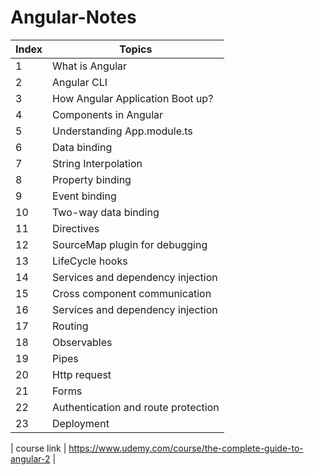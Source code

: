 # Angular-Notes

|     Index     |    Topics     |
| ------------- | ------------- |
| 1  | What is Angular  |
| 2  | Angular CLI  |
| 3  | How Angular Application Boot up?  |
| 4  | Components in Angular |
| 5  | Understanding App.module.ts |
| 6  | Data binding |
|7 | String Interpolation  |
|8  | Property binding  |
| 9  | Event binding |
| 10 | Two-way data binding  |
| 11  | Directives  |
| 12  | SourceMap plugin for debugging  |
| 13 | LifeCycle hooks  |
| 14 | Services and dependency injection  |
| 15  | Cross component communication   |
| 16 | Services and dependency injection  |
| 17  | Routing  |
| 18  | Observables  |
| 19  | Pipes  |
| 20  | Http request |
| 21  | Forms |
| 22  | Authentication and route protection |
| 23  | Deployment  |



| course link  | https://www.udemy.com/course/the-complete-guide-to-angular-2  |

